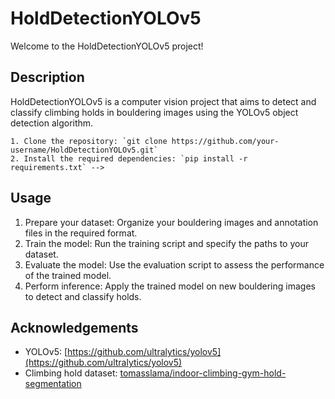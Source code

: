 # HoldDetectionYOLOv5

Welcome to the HoldDetectionYOLOv5 project!

## Description
HoldDetectionYOLOv5 is a computer vision project that aims to detect and classify climbing holds in bouldering images using the YOLOv5 object detection algorithm.

<!-- ## Features
- Object detection: The project utilizes the YOLOv5 algorithm to detect climbing holds in bouldering images.
- Classification: The detected holds are classified into different types such as crimps, jugs, slopers, and pockets.
- Training: The project provides scripts and instructions for training the YOLOv5 model on custom datasets.
- Evaluation: The performance of the trained model can be evaluated using various metrics such as precision, recall, and mean average precision (mAP).
- Inference: Once the model is trained, it can be used for inference on new bouldering images to detect and classify holds.

    <!-- ## Installation -->
    1. Clone the repository: `git clone https://github.com/your-username/HoldDetectionYOLOv5.git`
    2. Install the required dependencies: `pip install -r requirements.txt` -->

## Usage
1. Prepare your dataset: Organize your bouldering images and annotation files in the required format.
2. Train the model: Run the training script and specify the paths to your dataset.
3. Evaluate the model: Use the evaluation script to assess the performance of the trained model.
4. Perform inference: Apply the trained model on new bouldering images to detect and classify holds.

## Acknowledgements
- YOLOv5: [https://github.com/ultralytics/yolov5](https://github.com/ultralytics/yolov5)
- Climbing hold dataset: [tomasslama/indoor-climbing-gym-hold-segmentation](https://www.kaggle.com/datasets/tomasslama/indoor-climbing-gym-hold-segmentation)
